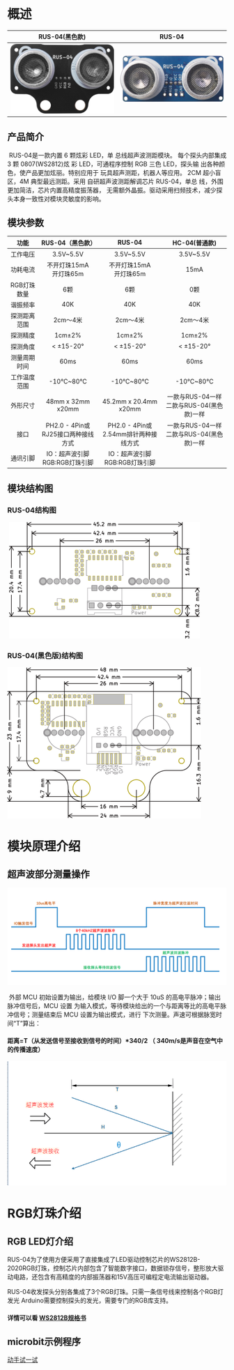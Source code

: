 

#  概述

|RUS-04(黑色款)|RUS-04|
| :-: | :-: |
| ![RUS-04_Black](RGB_ultrasonic_Module/RUS-04_Black.png) | ![RUS-04_Blue](RGB_ultrasonic_Module/RUS-04_Blue.png) |


## 产品简介

​		RUS-04是一款内置 6 颗炫彩 LED，单 总线超声波测距模块。 每个探头内部集成 3 颗 0807(WS2812)炫 彩 LED，可通程序控制 RGB 三色 LED，探头输 出各种颜色，使产品更加炫丽。特别应用于 玩具超声测距，机器人等应用。 2CM 超小盲区，4M 典型最远测距。采用 自研超声波测距解调芯片 RUS-04，单总 线，外围更加简洁，芯片内置高精度振荡器， 无需额外晶振。驱动采用扫频技术，减少探 头本身一致性对模块灵敏度的影响。

## 模块参数

|功能|RUS-04（黑色款）|RUS-04|HC-04(普通款)|
| :-: | :-: | :-: | :-: |
| 工作电压 | 3.5V~5.5V | 3.5V~5.5V |3.5V~5.5V|
| 功耗电流| 不开灯珠15mA<br/>开灯珠65m | 不开灯珠15mA<br/>开灯珠65m |15mA|
| RGB灯珠数量 | 6颗 | 6颗 |0颗|
| 谐振频率 | 40K | 40K |40K|
| 探测距离范围 | 2cm～4米 | 2cm～4米 |2cm～4米|
| 探测精度 | 1cm±2% |        1cm±2%        |1cm±2%|
| 探测角度 | < ±15-20° | < ±15-20° |< ±15-20°|
| 测量周期时间 | 60ms | 60ms |60ms|
| 工作温度范围 | -10℃~80℃ |       -10℃~80℃       |-10℃~80℃|
| 外形尺寸 | 48mm x 32mm x20mm | 45.2mm x 20.4mm x20mm |一款与RUS-04一样<br>二款与RUS-04(黑色款)一样|
| 接口 | PH2.0 - 4Pin或<br/>RJ25接口两种接线方式 | PH2.0 - 4Pin或<br/>2.54mm排针两种接线方式 |一款与RUS-04一样<br/>二款与RUS-04(黑色款)一样|
| 通讯引脚 | IO：超声波引脚 <br> RGB:RGB灯珠引脚 | IO：超声波引脚 <br>RGB:RGB灯珠引脚 ||

## 模块结构图

### RUS-04结构图

​													![RGB](RGB_ultrasonic_Module/RGB.png) 
### RUS-04(黑色版)结构图
![RUS-04](RGB_ultrasonic_Module/RUS-04.png)



# 模块原理介绍

## 超声波部分测量操作

![5](RGB_ultrasonic_Module/5.png)

​		外部 MCU 初始设置为输出，给模块 I/O 脚一个大于 10uS 的高电平脉冲；输出脉冲信号后，MCU 设置 为输入模式，等待模块给出的一个与距离等比的高电平脉冲信号；测量结束后 MCU 设置为输出模式，进行 下次测量。声速可根据脉宽时间“T”算出：

#### 距离=T（从发送信号至接收到信号的时间）*340/2 （ 340m/s是声音在空气中的传播速度） 

![6](RGB_ultrasonic_Module/6.png)


# RGB灯珠介绍

##  RGB LED灯介绍
​		RUS-04为了使用方便采用了直接集成了LED驱动控制芯片的WS2812B-2020RGB灯珠，控制芯片内部包含了智能数字接口，数据锁存信号，整形放大驱动电路，还包含有高精度的内部振荡器和15V高压可编程定电流输出驱动器。

​		RUS-04收发探头分别各集成了3个RGB灯珠。只需一条信号线来控制各个RGB灯发光
Arduino需要控制探头的发光，需要专门的RGB库支持。

####  详情可以看 [WS2812B规格书](./RGB_ultrasonic_Module/WS2812B.PDF)


## microbit示例程序

<a href="https://makecode.microbit.org/_PtqVy7dDj4PJ" target="_blank">动手试一试</a>